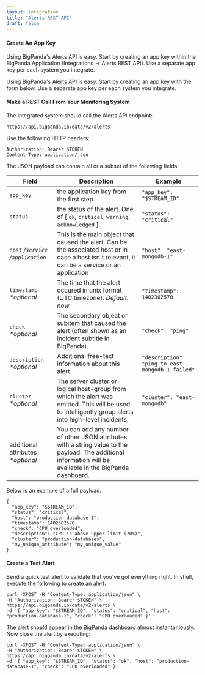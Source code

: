 ```yaml
---
layout: integration 
title: "Alerts REST API"
draft: false
---
```


#### Create An App Key

<!-- docs-only-start -->
Using BigPanda's Alerts API is easy. Start by creating an app key within the BigPanda Application (Integrations -> Alerts REST API). Use a separate app key per each system you integrate.

<!-- docs-only-end -->
<!-- app-only-start -->
Using BigPanda's Alerts API is easy. Start by creating an app key with the form below. Use a separate app key per each system you integrate.

<!-- include 'integrations/alertsapi/alertsapi' -->
<!-- app-only-end -->

<!-- section-separator -->
#### Make a REST Call From Your Monitoring System

The integrated system should call the Alerts API endpoint:
    
    https://api.bigpanda.io/data/v2/alerts
    

Use the following HTTP headers:
    
    Authorization: Bearer $TOKEN  
    Content-Type: application/json


The JSON payload can contain all or a subset of the following fields:

|Field|Description|Example|
|-----|-----------|-------|
|`app_key`|the application key from the first step.|`"app_key": "$STREAM_ID"`|
|`status`|the status of the alert. One of [ `ok`, `critical`, `warning`, `acknowledged` ].|`"status": "critical"`|
|`host` */`service`* */`application`* |This is the main object that caused the alert. Can be the associated host or in case a host isn't relevant, it can be a service or an application|`"host": "east-mongodb-1"`|
|`timestamp` *\*optional*|The time that the alert occured in unix format (UTC timezone). *Default: now*|`"timestamp": 1402302570`|
|`check` *\*optional*|The secondary object or subitem that caused the alert (often shown as an incident subtitle in BigPanda).|`"check": "ping"`|
|`description` *\*optional*|Additional free-text information about this alert.|`"description": "ping to east-mongodb-1 failed"`|
|`cluster` *\*optional*|The server cluster or logical host-group from which the alert was emitted. This will be used to intelligently group alerts into high-level incidents.|`"cluster": "east-mongodb"`|
|additional attributes *\*optional*|You can add any number of other JSON attributes with a string value to the payload. The additional information will be available in the BigPanda dashboard.|||

Below is an example of a full payload:

    {
      "app_key": "$STREAM_ID",
      "status": "critical",
      "host": "production-database-1",
      "timestamp": 1402302570,
      "check": "CPU overloaded",
      "description": "CPU is above upper limit (70%)",
      "cluster": "production-databases",
      "my_unique_attribute": "my_unique_value"
    }

<!-- section-separator -->
#### Create a Test Alert 

 Send a quick test alert to validate that you've got everything right. In shell, execute the following to create an alert:
 
    curl -XPOST -H "Content-Type: application/json" \
    -H "Authorization: Bearer $TOKEN" \
    https://api.bigpanda.io/data/v2/alerts \
    -d '{ "app_key": "$STREAM_ID", "status": "critical", "host": "production-database-1", "check": "CPU overloaded" }'

The alert should appear in the [BigPanda dashboard](https://a.bigpanda.io) almost instantaniously. Now close the alert by executing: 

    curl -XPOST -H "Content-Type: application/json" \
    -H "Authorization: Bearer $TOKEN" \
    https://api.bigpanda.io/data/v2/alerts \
    -d '{ "app_key": "$STREAM_ID", "status": "ok", "host": "production-database-1", "check": "CPU overloaded" }'
